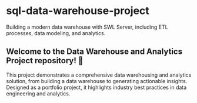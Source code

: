 # sql-data-warehouse-project
Building a modern data warehouse with SWL Server, including ETL processes, data modeling, and analytics.
## Welcome to the Data Warehouse and Analytics Project repository! 🚀
This project demonstrates a comprehensive data warehousing and analytics solution, from building a data warehouse to generating actionable insights. Designed as a portfolio project, it highlights industry best practices in data engineering and analytics.
